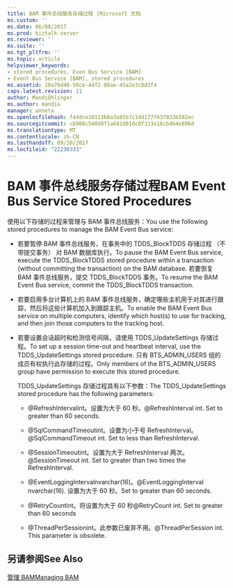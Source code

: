 ```yaml
---
title: BAM 事件总线服务存储过程 |Microsoft 文档
ms.custom: ''
ms.date: 06/08/2017
ms.prod: biztalk-server
ms.reviewer: ''
ms.suite: ''
ms.tgt_pltfrm: ''
ms.topic: article
helpviewer_keywords:
- stored procedures, Even Bus Service [BAM]
- Event Bus Service [BAM], stored procedures
ms.assetid: 18a7bd40-50ce-44f2-88ae-45a2e3c8d3f4
caps.latest.revision: 11
author: MandiOhlinger
ms.author: mandia
manager: anneta
ms.openlocfilehash: f44dce10113b8a3a85b7c1dd177f637933b582ec
ms.sourcegitcommit: cb908c540d8f1a692d01dc8f313e16cb4b4e696d
ms.translationtype: MT
ms.contentlocale: zh-CN
ms.lasthandoff: 09/20/2017
ms.locfileid: "22230333"
---
```

# <a name="bam-event-bus-service-stored-procedures"></a><span data-ttu-id="a16c9-102">BAM 事件总线服务存储过程</span><span class="sxs-lookup"><span data-stu-id="a16c9-102">BAM Event Bus Service Stored Procedures</span></span>
<span data-ttu-id="a16c9-103">使用以下存储的过程来管理与 BAM 事件总线服务：</span><span class="sxs-lookup"><span data-stu-id="a16c9-103">You use the following stored procedures to manage the BAM Event Bus service:</span></span>  
  
-   <span data-ttu-id="a16c9-104">若要暂停 BAM 事件总线服务，在事务中的 TDDS_BlockTDDS 存储过程 （不带提交事务） 对 BAM 数据库执行。</span><span class="sxs-lookup"><span data-stu-id="a16c9-104">To pause the BAM Event Bus service, execute the TDDS_BlockTDDS stored procedure within a transaction (without committing the transaction) on the BAM database.</span></span> <span data-ttu-id="a16c9-105">若要恢复 BAM 事件总线服务，提交 TDDS_BlockTDDS 事务。</span><span class="sxs-lookup"><span data-stu-id="a16c9-105">To resume the BAM Event Bus service, commit the TDDS_BlockTDDS transaction.</span></span>  
  
-   <span data-ttu-id="a16c9-106">若要启用多台计算机上的 BAM 事件总线服务，确定哪些主机用于对其进行跟踪，然后将这些计算机加入到跟踪主机。</span><span class="sxs-lookup"><span data-stu-id="a16c9-106">To enable the BAM Event Bus service on multiple computers, identify which host(s) to use for tracking, and then join those computers to the tracking host.</span></span>  
  
-   <span data-ttu-id="a16c9-107">若要设置会话超时和检测信号间隔，请使用 TDDS_UpdateSettings 存储过程。</span><span class="sxs-lookup"><span data-stu-id="a16c9-107">To set up a session time-out and heartbeat interval, use the TDDS_UpdateSettings stored procedure.</span></span> <span data-ttu-id="a16c9-108">只有 BTS_ADMIN_USERS 组的成员有权执行此存储的过程。</span><span class="sxs-lookup"><span data-stu-id="a16c9-108">Only members of the BTS_ADMIN_USERS group have permission to execute this stored procedure.</span></span>  
  
     <span data-ttu-id="a16c9-109">TDDS_UpdateSettings 存储过程具有以下参数：</span><span class="sxs-lookup"><span data-stu-id="a16c9-109">The TDDS_UpdateSettings stored procedure has the following parameters:</span></span>  
  
    -   <span data-ttu-id="a16c9-110">@RefreshIntervalint。设置为大于 60 秒。</span><span class="sxs-lookup"><span data-stu-id="a16c9-110">@RefreshInterval int. Set to greater than 60 seconds.</span></span>  
  
    -   <span data-ttu-id="a16c9-111">@SqlCommandTimeoutint。设置为小于号 RefreshInterval。</span><span class="sxs-lookup"><span data-stu-id="a16c9-111">@SqlCommandTimeout int. Set to less than RefreshInterval.</span></span>  
  
    -   <span data-ttu-id="a16c9-112">@SessionTimeoutint。设置为大于 RefreshInterval 两次。</span><span class="sxs-lookup"><span data-stu-id="a16c9-112">@SessionTimeout int. Set to greater than two times the RefreshInterval.</span></span>  
  
    -   <span data-ttu-id="a16c9-113">@EventLoggingIntervalnvarchar(16)。</span><span class="sxs-lookup"><span data-stu-id="a16c9-113">@EventLoggingInterval nvarchar(16).</span></span> <span data-ttu-id="a16c9-114">设置为大于 60 秒。</span><span class="sxs-lookup"><span data-stu-id="a16c9-114">Set to greater than 60 seconds.</span></span>  
  
    -   <span data-ttu-id="a16c9-115">@RetryCountint。将设置为大于 60 秒</span><span class="sxs-lookup"><span data-stu-id="a16c9-115">@RetryCount int. Set to greater than 60 seconds</span></span>  
  
    -   <span data-ttu-id="a16c9-116">@ThreadPerSessionint。此参数已废弃不用。</span><span class="sxs-lookup"><span data-stu-id="a16c9-116">@ThreadPerSession int. This parameter is obsolete.</span></span>  
  
## <a name="see-also"></a><span data-ttu-id="a16c9-117">另请参阅</span><span class="sxs-lookup"><span data-stu-id="a16c9-117">See Also</span></span>  
 [<span data-ttu-id="a16c9-118">管理 BAM</span><span class="sxs-lookup"><span data-stu-id="a16c9-118">Managing BAM</span></span>](../core/managing-bam.md)